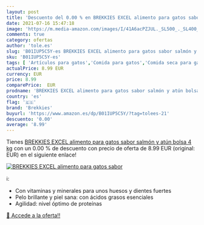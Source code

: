 ```yaml
---
layout: post
title: 'Descuento del 0.00 % en BREKKIES EXCEL alimento para gatos sabor'
date: 2021-07-16 15:47:18
image: 'https://m.media-amazon.com/images/I/41A6acPZJUL._SL500_._SL400_.jpg'
comments: true
category: ofertas
author: 'tole.es'
slug: 'B01IUP5C5Y-es BREKKIES EXCEL alimento para gatos sabor salmón y atún...'
sku: 'B01IUP5C5Y-es'
tags: [ 'Artículos para gatos','Comida para gatos','Comida seca para gatos','Productos para mascotas','atún','brekkies', ]
actualPrice: 8.99 EUR
currency: EUR
price: 8.99
comparePrice:  EUR
prodname: 'BREKKIES EXCEL alimento para gatos sabor salmón y atún bolsa 4 kg'
country: 'es'
flag: '🇪🇸'
brand: 'Brekkies'
buyurl: 'https://www.amazon.es/dp/B01IUP5C5Y/?tag=tolees-21'
descuento: '0.00'
average: '8.99'
---
```


Tienes [BREKKIES EXCEL alimento para gatos sabor salmón y atún bolsa 4 kg](https://www.amazon.es/dp/B01IUP5C5Y/?tag=tolees-21) con un 0.00 % de descuento con precio de oferta de 8.99 EUR (original:  EUR) en el siguiente enlace!

[![BREKKIES EXCEL alimento para gatos sabor](https://m.media-amazon.com/images/I/41A6acPZJUL._SL500_._SL400_.jpg)](https://www.amazon.es/dp/B01IUP5C5Y/?tag=tolees-21)

ℹ️:

- Con vitaminas y minerales para unos huesos y dientes fuertes
- Pelo brillante y piel sana: con ácidos grasos esenciales
- Agilidad: nivel óptimo de proteínas

[🛒 Accede a la oferta!!](https://www.amazon.es/dp/B01IUP5C5Y/?tag=tolees-21)
